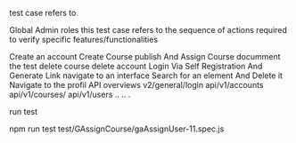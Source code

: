 test case refers to

Global Admin roles
this test case refers to the sequence of actions required to verify specific features/functionalities

Create an account
Create Course
publish And Assign Course documment the test
delete course
delete account
Login Via Self Registration And Generate Link
navigate to an interface Search for an element And Delete it
Navigate to the profil
API overviews v2/general/login api/v1/accounts api/v1/courses/ api/v1/users .. .. .

run test

npm run test test/GAssignCourse/gaAssignUser-11.spec.js
